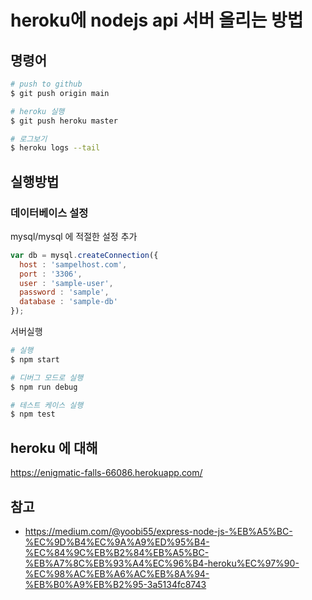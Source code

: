 # heroku에 nodejs api 서버 올리는 방법

## 명령어

```bash
# push to github
$ git push origin main

# heroku 실행
$ git push heroku master

# 로그보기
$ heroku logs --tail
```

## 실행방법

### 데이터베이스 설정

mysql/mysql 에 적절한 설정 추가

```js
var db = mysql.createConnection({
  host : 'sampelhost.com',
  port : '3306',
  user : 'sample-user',
  password : 'sample',
  database : 'sample-db'
});
```

서버실행

```bash
# 실행
$ npm start

# 디버그 모드로 실행
$ npm run debug

# 테스트 케이스 실행
$ npm test
```

## heroku 에 대해

https://enigmatic-falls-66086.herokuapp.com/


## 참고
- https://medium.com/@yoobi55/express-node-js-%EB%A5%BC-%EC%9D%B4%EC%9A%A9%ED%95%B4-%EC%84%9C%EB%B2%84%EB%A5%BC-%EB%A7%8C%EB%93%A4%EC%96%B4-heroku%EC%97%90-%EC%98%AC%EB%A6%AC%EB%8A%94-%EB%B0%A9%EB%B2%95-3a5134fc8743